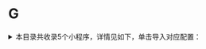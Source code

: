 # G
<details>
<summary>
本目录共收录5个小程序，详情见如下，单击导入对应配置：
</summary>

 自动导入功能依赖 [【神机模块】](https://raw.githubusercontent.com/zirawell/R-Store/main/Rule/Surge/Redirect/DivineEngine.sgmodule)
- [古茗茶饮点单](https://surge.app/install-module?url=https%3A%2F%2Fraw.githubusercontent.com%2Fzirawell%2FR-Store%2Fmain%2FRule%2FSurge%2FAdblock%2FApplet%2FWechat%2FG%2F%E5%8F%A4%E8%8C%97%E8%8C%B6%E9%A5%AE%E7%82%B9%E5%8D%95%2Fguming.sgmodule)
- [工银E生活](https://surge.app/install-module?url=https%3A%2F%2Fraw.githubusercontent.com%2Fzirawell%2FR-Store%2Fmain%2FRule%2FSurge%2FAdblock%2FApplet%2FWechat%2FG%2F%E5%B7%A5%E9%93%B6E%E7%94%9F%E6%B4%BB%2Felife.sgmodule)
- [广州地铁乘车码](https://surge.app/install-module?url=https%3A%2F%2Fraw.githubusercontent.com%2Fzirawell%2FR-Store%2Fmain%2FRule%2FSurge%2FAdblock%2FApplet%2FWechat%2FG%2F%E5%B9%BF%E5%B7%9E%E5%9C%B0%E9%93%81%E4%B9%98%E8%BD%A6%E7%A0%81%2Falenable.sgmodule)
- [怪兽充电](https://surge.app/install-module?url=https%3A%2F%2Fraw.githubusercontent.com%2Fzirawell%2FR-Store%2Fmain%2FRule%2FSurge%2FAdblock%2FApplet%2FWechat%2FG%2F%E6%80%AA%E5%85%BD%E5%85%85%E7%94%B5%2Fenmonster.sgmodule)
- [故宫博物馆](https://surge.app/install-module?url=https%3A%2F%2Fraw.githubusercontent.com%2Fzirawell%2FR-Store%2Fmain%2FRule%2FSurge%2FAdblock%2FApplet%2FWechat%2FG%2F%E6%95%85%E5%AE%AB%E5%8D%9A%E7%89%A9%E9%A6%86%2Fgugongmini.sgmodule)

</details>